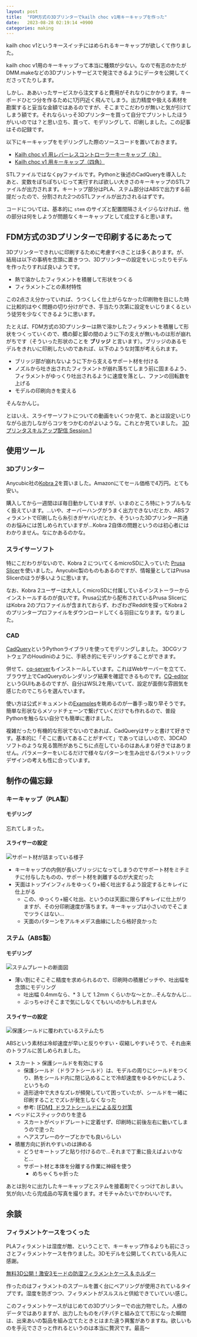 ```yaml
---
layout: post
title:  "FDM方式の3Dプリンターでkailh choc v1用キーキャップを作った"
date:   2023-08-28 02:19:14 +0900
categories: making
---
```


kailh choc v1というキースイッチにはめられるキーキャップが欲しくて作りました。

kailh choc v1用のキーキャップって本当に種類が少ない。なので有志のかたがDMM.makeなどの3Dプリントサービスで発注できるようにデータを公開してくださってたりします。

しかし、ああいったサービスから注文すると費用がそれなりにかかります。キーボードひとつ分を作るために1万円近く飛んでしまう。出力精度や扱える素材を勘案すると妥当な金額ではあるのですが、そこまでこだわりが無いと気が引けてしまう額です。それならいっそ3Dプリンターを買って自分でプリントしたほうがいいのでは？と思い立ち、買って、モデリングして、印刷しました。この記事はその記録です。

以下にキーキャップをモデリングした際のソースコードを置いておきます。

- [Kailh choc v1 用レバーレスコントローラーキーキャップ（丸）](https://github.com/heutronica/blog/blob/main/20230828-makeKeycap/source/kailh_choc_v1-circle_keycap.py)
- [Kailh choc v1 用キーキャップ（四角）](https://github.com/heutronica/blog/blob/main/20230828-makeKeycap/source/kailh_choc_v1-rect_keycap.py)

STLファイルではなくpyファイルです。Pythonと後述のCadQueryを導入したあと、変数をぽちぽちいじって実行すれば欲しい大きさのキーキャップのSTLファイルが出力されます。キートップ部分はPLA、ステム部分はABSで出力する前提だったので、分割された2つのSTLファイルが出力されるはずです。

コードについては、基本的に `stem` のサイズと配置間隔さえイジらなければ、他の部分は何をしようが問題なくキーキャップとして成立すると思います。

## FDM方式の3Dプリンターで印刷するにあたって

3Dプリンターできれいに印刷するために考慮すべきことは多くあります。が、結局は以下の事柄を念頭に置きつつ、3Dプリンターの設定をいじったりモデルを作ったりすれば良いようです。

- 熱で溶かしたフィラメントを積層して形状をつくる
- フィラメントごとの素材特性

この2点さえ分かっていれば、うつくしく仕上がらなかった印刷物を目にした時に比較的はやく問題の切り分けができ、手当たり次第に設定をいじりまくるという徒労を少なくできるように思います。

たとえば、FDM方式の3Dプリンターは熱で溶かしたフィラメントを積層して形状をつくっていくので、橋の脚と脚の間のように下の支えが無いものは形が崩れがちです（そういった形状のことを **ブリッジ** と言います）。ブリッジのあるモデルをきれいに印刷したいのであれば、以下のような対策が考えられます。
 - ブリッジ部が崩れないように下から支えるサポート材を付ける
 - ノズルから吐き出されたフィラメントが崩れ落ちてしまう前に固まるよう、フィラメントがゆっくり吐出されるように速度を落とし、ファンの回転数を上げる
 - モデルの印刷向きを変える

そんなかんじ。

とはいえ、スライサーソフトについての動画をいくつか見て、あとは設定いじりながら出力しながらコツをつかむのがよいような。これとか見ていました。
[3Dプリンタスキルアップ配信 Session.1](https://www.youtube.com/watch?v=pkHRVHn5y0Q&t=2114s)


## 使用ツール

### 3Dプリンター
Anycubic社の[Kobra 2](https://www.anycubic.com/products/kobra-2)を買いました。Amazonにてセール価格で4万円。とても安い。

購入してから一週間ほぼ毎日動かしていますが、いまのところ特にトラブルもなく扱えています。…いや、オーバーハングがうまく出力できないだとか、ABSフィラメントで印刷したら糸引きがヤバいだとか、そういった3Dプリンター共通のお悩みには苦しめられていますが…Kobra 2自体の問題というのは初心者にはわかりません。なにかあるのかな。

### スライサーソフト

特にこだわりがないので、Kobra 2 についてくるmicroSDに入っていた [Prusa Slicer](https://www.prusa3d.com/page/prusaslicer_424/)を使いました。Anycubic製のものもあるのですが、情報量としてはPrusa Slicerのほうが多いように思います。

なお、Kobra 2ユーザーは大人しくmicroSDに付属しているインストーラーからインストールするのが良いです。Prusa公式から配布されているPrusa SlicerにはKobra 2のプロファイルが含まれておらず、わざわざRedditを探ってKobra 2のプリンタープロファイルをダウンロードしてくる羽目になります。なりました。


### CAD
[CadQuery](https://github.com/CadQuery/cadquery)というPythonライブラリを使ってモデリングしました。
3DCGソフトウェアのHoudiniのように、手続き的にモデリングすることができます。

併せて、[cq-server](https://github.com/roipoussiere/cadquery-server)もインストールしています。これはWebサーバーを立てて、ブラウザ上でCadQueryのレンダリング結果を確認できるものです。[CQ-editor](https://github.com/CadQuery/CQ-editor)というGUIもあるのですが、自分はWSL2を用いていて、設定が面倒な雰囲気を感じたのでこちらを選んでいます。

使い方は公式ドキュメントの[Examples](https://cadquery.readthedocs.io/en/latest/examples.html)を眺めるのが一番手っ取り早そうです。簡単な形状ならメソッドチェーンで繋げていくだけでも作れるので、普段Pythonを触らない自分でも簡単に書けました。

複雑だったり有機的な形状でないのであれば、CadQueryはサッと書けて好きです。基本的に「そこに書いてあることがすべて」であってほしいので、3DCADソフトのような見る箇所があちこちに点在しているのはあんまり好きではありません。パラメーターをいじるだけで様々なパターンを生み出せるパラメトリックデザインの考えも性に合っています。

## 制作の備忘録

### キーキャップ（PLA製）

#### モデリング
忘れてしまった。

#### スライサーの設定

![サポート材が詰まっている様子](/assets/2023-08-28-make-key-cap/img/image-3.png)

- キーキャップの内側が長いブリッジになってしまうのでサポート材をミチミチに付与したものの、サポート材を剥離するのが大変だった
- 天面はトップインフィルをゆっくり+細く吐出するよう設定するとキレイに仕上がる
    - この、ゆっくり+細く吐出、というのは天面に限らずキレイに仕上がりますが、その分印刷速度が落ちます。キーキャップは小さいのでそこまでツラくはない…
  - 天面のパターンをアルキメデス曲線にしたら格好良かった

### ステム（ABS製）

#### モデリング
![ステムプレートの断面図](/assets/2023-08-28-make-key-cap/img/image-5.png)

- 薄い割にそこそこ精度を求められるので、印刷時の積層ピッチや、吐出幅を念頭にモデリング
  - 吐出幅 0.4mmなら、* 3 して 1.2mm くらいかな～とか…そんなかんじ…
  - ぶっちゃけそこまで気にしなくてもいいのかもしれません

#### スライサーの設定

![保護シールドに覆われているステムたち](/assets/2023-08-28-make-key-cap/img/image-4.png)

ABSという素材は冷却速度が早いと反りやすい・収縮しやすいそうで、それ由来のトラブルに苦しめられました。

- スカート > 保護シールドを有効にする
  - 保護シールド（ドラフトシールド）は、モデルの周りにシールドをつくり、熱をシールド内に閉じ込めることで冷却速度をゆるやかにしよう、というもの
  - 造形途中で大きなズレが頻発していて困っていたが、シールドを一緒に印刷することでズレが発生しなくなった
  - 参考: [[FDM】ドラフトシールドによる反り対策](https://note.com/newspeak/n/n590d4590aaf1)
- ベッドにスティックのりを塗る
  - スカートがベッドプレートに定着せず、印刷時に前後左右に動いてしまうので塗った
  - ヘアスプレーのケープとかでも良いらしい
- 積層方向に折れやすいのは諦める
  - どうせキートップと貼り付けるので…それまで丁重に扱えばよいかなと…
  - サポート材と本体を分離する作業に神経を使う
    - めちゃくちゃ折った


あとは別々に出力したキーキャップとステムを接着剤でくっつけておしまい。
気が向いたら完成品の写真を撮ります。オモチャみたいでかわいいです。

## 余談
### フィラメントケースをつくった

PLAフィラメントは湿度が敵、ということで、キーキャップ作るよりも前にさっさとフィラメントケースを作りました。3Dモデルを公開してくれている先人に感謝。

[無料3D公開！激安3モードの防湿フィラメントケース & ホルダー](https://www.youtube.com/watch?v=bxjvUW-gbow)

作ったのはフィラメントのスプールを置く台にベアリングが使用されているタイプです。湿度を防ぎつつ、フィラメントがスルスルと供給できていていい感じ。

このフィラメントケースがはじめての3Dプリンターでの出力物でした。人様のデータではありますが、出力したものをパチパチと組み立てて形になった瞬間は、出来あいの製品を組み立てたときとはまた違う興奮がありますね。欲しいものを手元でささっと作れるというのは本当に贅沢です。最高～
